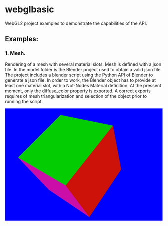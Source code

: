 # webglbasic

WebGL2 project examples to demonstrate the capabilities of the API.

## Examples:

### 1. Mesh. 

Rendering of a mesh with several material slots. Mesh is defined with a json file. In the model folder is the Blender project used to obtain a valid json file. The project includes a blender script using the Python API of Blender to generate a json file. In order to work, the Blender object has to provide at least one  material slot, with a Not-Nodes Material definition. At the pressent moment, only the diffuse_color property is exported. A correct exports requires of mesh triangularization and selection of the object prior to running the script.

![Mesh example rendered image](https://github.com/iestevez/webglbasic/blob/main/docs/images/mesh.JPG)


